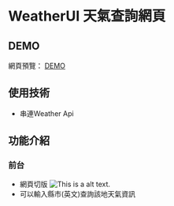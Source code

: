 # WeatherUI 天氣查詢網頁

## DEMO
網頁預覽： [DEMO](https://yhes9604.github.io/WeatherUI/)

## 使用技術
* 串連Weather Api 

## 功能介紹

### 前台
* 網頁切版
![This is a alt text.](https://i.imgur.com/MObAZyK.png)
* 可以輸入縣市(英文)查詢該地天氣資訊
